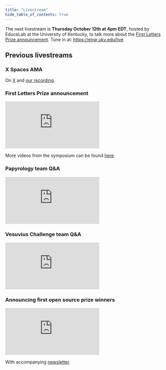 ```yaml
---
title: "Livestream"
hide_table_of_contents: true
---
```


<head>
  <html data-theme="dark" />

  <meta
    name="description"
    content="A $1,000,000+ machine learning and computer vision competition"
  />

  <meta property="og:type" content="website" />
  <meta property="og:url" content="https://scrollprize.org" />
  <meta property="og:title" content="Vesuvius Challenge" />
  <meta
    property="og:description"
    content="A $1,000,000+ machine learning and computer vision competition"
  />
  <meta
    property="og:image"
    content="https://scrollprize.org/img/social/opengraph.jpg"
  />

  <meta property="twitter:card" content="summary_large_image" />
  <meta property="twitter:url" content="https://scrollprize.org" />
  <meta property="twitter:title" content="Vesuvius Challenge" />
  <meta
    property="twitter:description"
    content="A $1,000,000+ machine learning and computer vision competition"
  />
  <meta
    property="twitter:image"
    content="https://scrollprize.org/img/social/opengraph.jpg"
  />
</head>

The next livestream is **Thursday October 12th at 4pm EDT**, hosted by EduceLab at the University of Kentucky, to talk more about the <a href="firstletters">First Letters Prize announcement</a>. Tune in at: <a href="https://engr.uky.edu/live">https://engr.uky.edu/live</a>

<!-- We will have more live streams. Be sure to check [Twitter](https://twitter.com/scrollprize), [Discord](https://forms.gle/HV1J6dJbmCB2z5QL8), and [Substack](https://scrollprize.substack.com/) for updates. -->

<!-- The next livestream is **Thursday May 25th at 8am PST**. We’ll have several members of our [Papyrology Team](grand_prize#review-process) present to answer your questions. We’re collecting questions in the [#papyrology-qa](https://discord.com/channels/1079907749569237093/1108134343295127592) channel on Discord. -->

<!-- View the livestream [here on Youtube](https://youtube.com/live/gielO5WHdu4)! -->

## Previous livestreams

### X Spaces AMA

On [X](https://twitter.com/i/spaces/1eaJbgEkEnrxX?s=20) and [our recording](http://dl.ash2txt.org/other/vesuvius-challenge-spaces-2023-10-15.m4a).

### First Letters Prize announcement

<iframe className="w-[100%] mb-4 aspect-video" src="https://www.youtube.com/embed/w0EsoAbRk1M"  title="YouTube video player" frameBorder="0" allow="accelerometer; autoplay; clipboard-write; encrypted-media; gyroscope; picture-in-picture; web-share" allowFullScreen></iframe>

More videos from the symposium can be found [here](https://www.herculaneum.ox.ac.uk/node/262).

### Papyrology team Q&A

<iframe className="w-[100%] mb-4 aspect-video" src="https://www.youtube.com/embed/gielO5WHdu4"  title="YouTube video player" frameBorder="0" allow="accelerometer; autoplay; clipboard-write; encrypted-media; gyroscope; picture-in-picture; web-share" allowFullScreen></iframe>

### Vesuvius Challenge team Q&A

<iframe className="w-[100%] mb-4 aspect-video" src="https://www.youtube.com/embed/Cr8xIqFnBdw"  title="YouTube video player" frameBorder="0" allow="accelerometer; autoplay; clipboard-write; encrypted-media; gyroscope; picture-in-picture; web-share" allowFullScreen></iframe>

### Announcing first open source prize winners

<iframe className="w-[100%] mb-4 aspect-video" src="https://www.youtube.com/embed/_LBI0DtTl80"  title="YouTube video player" frameBorder="0" allow="accelerometer; autoplay; clipboard-write; encrypted-media; gyroscope; picture-in-picture; web-share" allowFullScreen></iframe>

With accompanying [newsletter](https://scrollprize.substack.com/p/first-prizes-awarded-open-source).
